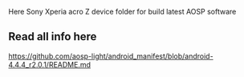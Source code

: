 Here Sony Xperia acro Z device folder for build latest AOSP software

Read all info here
------------------
https://github.com/aosp-light/android_manifest/blob/android-4.4.4_r2.0.1/README.md
